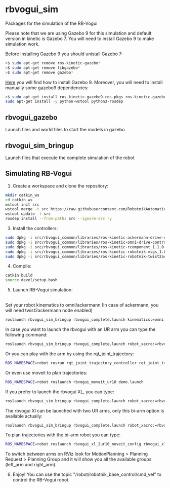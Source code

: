 rbvogui_sim
=============

Packages for the simulation of the RB-Vogui

Please note that we are using Gazebo 9 for this simulation and default version in kinetic is Gazebo 7. You will need to install Gazebo 9 to make simulation work.

Before installing Gazebo 9 you should unistall Gazebo 7:

```bash
>$ sudo apt-get remove ros-kinetic-gazebo* 
>$ sudo apt-get remove libgazebo* 
>$ sudo apt-get remove gazebo*
```

[Here](http://gazebosim.org/tutorials?tut=install_ubuntu&cat=install) you will find how to install Gazebo 9. Moreover, you will need to install manually some gazebo9 dependencies:

```bash
>$ sudo apt-get install ros-kinetic-gazebo9-ros-pkgs ros-kinetic-gazebo9-ros-control ros-kinetic-gazebo9*
sudo apt-get install -y python-wstool python3-rosdep
```

<h2>rbvogui_gazebo</h2>

Launch files and world files to start the models in gazebo

<h2>rbvogui_sim_bringup</h2>

Launch files that execute the complete simulation of the robot


<h2>Simulating RB-Vogui</h2>

1) Create a workspace and clone the repository:

```bash
mkdir catkin_ws
cd catkin_ws
wstool init src
wstool merge -t src https://raw.githubusercontent.com/RobotnikAutomation/rbvogui_sim/kinetic-master/rbvogui_sim.rosinstall
wstool update -t src
rosdep install --from-paths src --ignore-src -y
```
3) Install the controllers:

```bash
sudo dpkg -i src/rbvogui_common/libraries/ros-kinetic-ackermann-drive-controller_0.0.0-0xenial_amd64.deb
sudo dpkg -i src/rbvogui_common/libraries/ros-kinetic-omni-drive-controller_0.0.0-0xenial_amd64.deb
sudo dpkg -i src/rbvogui_common/libraries/ros-kinetic-rcomponent_1.1.0-0xenial_amd64.deb
sudo dpkg -i src/rbvogui_common/libraries/ros-kinetic-robotnik-msgs_1.0.0-0xenial_amd64.deb
sudo dpkg -i src/rbvogui_common/libraries/ros-kinetic-robotnik-twist2ackermann_0.0.0-0xenial_amd64.deb
```

4) Compile:

```bash
catkin build
source devel/setup.bash
```

5) Launch RB-Vogui simulation:
<br>
  Set your robot kinematics to omni/ackermann (In case of ackermann, you will need twist2ackermann node enabled)
  
  ```bash
  roslaunch rbvogui_sim_bringup rbvogui_complete.launch kinematics:=omni twist2ackermann:=false
  ```

  In case you want to launch the rbvogui with an UR arm you can type the following command:
  ```bash
  roslaunch rbvogui_sim_bringup rbvogui_complete.launch robot_xacro:=rbvogui_std_ur10.urdf.xacro launch_arm_control:=true arm_controllers:=arm_controller
  ```

  Or you can play with the arm by using the rqt_joint_trajectory:
  ```bash
  ROS_NAMESPACE=robot rosrun rqt_joint_trajectory_controller rqt_joint_trajectory_controller
  ```

  Or even use moveit to plan trajectories:
  ```bash
  ROS_NAMESPACE=robot roslaunch rbvogui_moveit_ur10 demo.launch
  ```

  If you prefer to launch the rbvogui XL, you can type:
  ```bash
  roslaunch rbvogui_sim_bringup rbvogui_complete.launch robot_xacro:=rbvogui_xl.urdf.xacro
  ```

  The rbvogui Xl can be launched with two UR arms, only this bi-arm option is available actually:
  ```bash
  roslaunch rbvogui_sim_bringup rbvogui_complete.launch robot_xacro:=rbvogui_xl.urdf.xacro launch_arm_control:=true
  ``` 

  To plan trajectories with the bi-arm robot you can type:

  ```bash
  ROS_NAMESPACE=robot roslaunch rbvogui_xl_2ur10_moveit_config rbvogui_xl_moveit_config.launch
  ```

To switch between arms on RViz look for MotionPlanning > Planning Request > Planning Group and it will show you all the available groups (left_arm and right_arm).

6) Enjoy! You can use the topic "/robot/robotnik_base_control/cmd_vel" to control the RB-Vogui robot.
